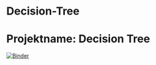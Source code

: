 # Decision-Tree

# Projektname: Decision Tree

[![Binder](https://mybinder.org/badge_logo.svg)](https://mybinder.org/v2/gh/Lara-167/Decision-Tree/tree/main/HEAD)
